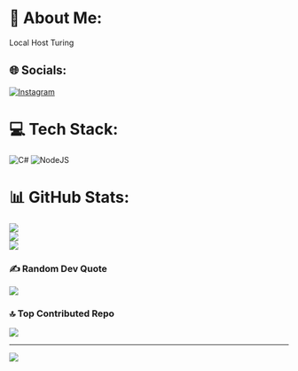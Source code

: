 # 💫 About Me:
Local Host Turing


## 🌐 Socials:
[![Instagram](https://img.shields.io/badge/Instagram-%23E4405F.svg?logo=Instagram&logoColor=white)](https://instagram.com/localhsot) 

# 💻 Tech Stack:
![C#](https://img.shields.io/badge/c%23-%23239120.svg?style=flat&logo=csharp&logoColor=white) ![NodeJS](https://img.shields.io/badge/node.js-6DA55F?style=flat&logo=node.js&logoColor=white)
# 📊 GitHub Stats:
![](https://github-readme-stats.vercel.app/api?username=LocalHost-TURING&theme=radical&hide_border=false&include_all_commits=false&count_private=false)<br/>
![](https://github-readme-streak-stats.herokuapp.com/?user=LocalHost-TURING&theme=radical&hide_border=false)<br/>
![](https://github-readme-stats.vercel.app/api/top-langs/?username=LocalHost-TURING&theme=radical&hide_border=false&include_all_commits=false&count_private=false&layout=compact)

### ✍️ Random Dev Quote
![](https://quotes-github-readme.vercel.app/api?type=horizontal&theme=radical)

### 🔝 Top Contributed Repo
![](https://github-contributor-stats.vercel.app/api?username=LocalHost-TURING&limit=5&theme=shadow_green&combine_all_yearly_contributions=true)

---
[![](https://visitcount.itsvg.in/api?id=LocalHost-TURING&icon=9&color=6)](https://visitcount.itsvg.in)

<!-- Proudly created with GPRM ( https://gprm.itsvg.in ) -->
